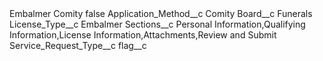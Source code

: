 <?xml version="1.0" encoding="UTF-8"?>
<CustomMetadata xmlns="http://soap.sforce.com/2006/04/metadata" xmlns:xsi="http://www.w3.org/2001/XMLSchema-instance" xmlns:xsd="http://www.w3.org/2001/XMLSchema">
    <label>Embalmer Comity</label>
    <protected>false</protected>
    <values>
        <field>Application_Method__c</field>
        <value xsi:type="xsd:string">Comity</value>
    </values>
    <values>
        <field>Board__c</field>
        <value xsi:type="xsd:string">Funerals</value>
    </values>
    <values>
        <field>License_Type__c</field>
        <value xsi:type="xsd:string">Embalmer</value>
    </values>
    <values>
        <field>Sections__c</field>
        <value xsi:type="xsd:string">Personal Information,Qualifying Information,License Information,Attachments,Review and Submit</value>
    </values>
    <values>
        <field>Service_Request_Type__c</field>
        <value xsi:nil="true"/>
    </values>
    <values>
        <field>flag__c</field>
        <value xsi:nil="true"/>
    </values>
</CustomMetadata>
